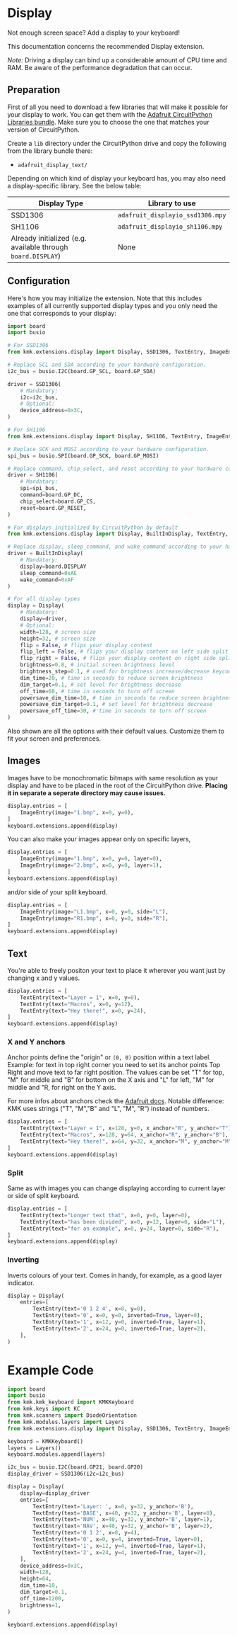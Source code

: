 # Display
Not enough screen space? Add a display to your keyboard!

This documentation concerns the recommended Display extension.

*Note:*
Driving a display can bind up a considerable amount of CPU time and RAM.
Be aware of the performance degradation that can occur.

## Preparation
First of all you need to download a few libraries that will make it possible for your display to work.
You can get them with the [Adafruit CircuitPython Libraries bundle](https://circuitpython.org/libraries).
Make sure you to choose the one that matches your version of CircuitPython.

Create a `lib` directory under the CircuitPython drive and copy the following
from the library bundle there:
* `adafruit_display_text/`

Depending on which kind of display your keyboard has, you may also need a display-specific library. See the below table:

| Display Type                                                 | Library to use                   |
| ------------------------------------------------------------ | -------------------------------- |
| SSD1306                                                      | `adafruit_displayio_ssd1306.mpy` |
| SH1106                                                       | `adafruit_displayio_sh1106.mpy` |
| Already initialized (e.g. available through `board.DISPLAY`) | None                             |

## Configuration
Here's how you may initialize the extension. Note that this includes examples of all currently supported display types and you only need the one that corresponds to your display:

```python
import board
import busio

# For SSD1306
from kmk.extensions.display import Display, SSD1306, TextEntry, ImageEntry

# Replace SCL and SDA according to your hardware configuration.
i2c_bus = busio.I2C(board.GP_SCL, board.GP_SDA)

driver = SSD1306(
    # Mandatory:
    i2c=i2c_bus,
    # Optional:
    device_address=0x3C,
)

# For SH1106
from kmk.extensions.display import Display, SH1106, TextEntry, ImageEntry

# Replace SCK and MOSI according to your hardware configuration.
spi_bus = busio.SPI(board.GP_SCK, board.GP_MOSI)

# Replace command, chip_select, and reset according to your hardware configuration.
driver = SH1106(
    # Mandatory:
    spi=spi_bus,
    command=board.GP_DC,
    chip_select=board.GP_CS,
    reset=board.GP_RESET,
)

# For displays initialized by CircuitPython by default
from kmk.extensions.display import Display, BuiltInDisplay, TextEntry, ImageEntry

# Replace display, sleep_command, and wake_command according to your hardware configuration.
driver = BuiltInDisplay(
    # Mandatory:
    display=board.DISPLAY
    sleep_command=0xAE
    wake_command=0xAF
)

# For all display types
display = Display(
    # Mandatory:
    display=driver,
    # Optional:
    width=128, # screen size
    height=32, # screen size
    flip = False, # flips your display content
    flip_left = False, # flips your display content on left side split
    flip_right = False, # flips your display content on right side split
    brightness=0.8, # initial screen brightness level
    brightness_step=0.1, # used for brightness increase/decrease keycodes
    dim_time=20, # time in seconds to reduce screen brightness
    dim_target=0.1, # set level for brightness decrease
    off_time=60, # time in seconds to turn off screen
    powersave_dim_time=10, # time in seconds to reduce screen brightness
    powersave_dim_target=0.1, # set level for brightness decrease
    powersave_off_time=30, # time in seconds to turn off screen
)
```
Also shown are all the options with their default values.
Customize them to fit your screen and preferences.


## Images
Images have to be monochromatic bitmaps with same resolution as your display and
have to be placed in the root of the CircuitPython drive.
**Placing it in separate a seperate directory may cause issues.**

```python
display.entries = [
    ImageEntry(image="1.bmp", x=0, y=0),
]
keyboard.extensions.append(display)
```

You can also make your images appear only on specific layers,

```python
display.entries = [
    ImageEntry(image="1.bmp", x=0, y=0, layer=0),
    ImageEntry(image="2.bmp", x=0, y=0, layer=1),
]
keyboard.extensions.append(display)
```

and/or side of your split keyboard.

```python
display.entries = [
    ImageEntry(image="L1.bmp", x=0, y=0, side="L"),
    ImageEntry(image="R1.bmp", x=0, y=0, side="R"),
]
keyboard.extensions.append(display)
```

## Text
You're able to freely positon your text to place it wherever you want just by changing x and y values.

```python
display.entries = [
    TextEntry(text="Layer = 1", x=0, y=0),
    TextEntry(text="Macros", x=0, y=12),
    TextEntry(text="Hey there!", x=0, y=24),
]
keyboard.extensions.append(display)
```

### X and Y anchors
Anchor points define the "origin" or `(0, 0)` position within a text label.
Example: for text in top right corner you need to set its anchor points Top Right and move text to far right position.
The values can be set "T" for top, "M" for middle and "B" for bottom on the X
axis and "L" for left, "M" for middle and "R, for right on the Y axis.

For more infos about anchors check the [Adafruit docs](https://learn.adafruit.com/circuitpython-display-support-using-displayio/text).
Notable difference: KMK uses strings ("T", "M","B" and "L", "M", "R") instead of numbers.

```python
display.entries = [
    TextEntry(text="Layer = 1", x=128, y=0, x_anchor="R", y_anchor="T"), # text in Top Right corner
    TextEntry(text="Macros", x=128, y=64, x_anchor="R", y_anchor="B"), # text in Bottom Right corner
    TextEntry(text="Hey there!", x=64, y=32, x_anchor="M", y_anchor="M"), # text in the Middle of screen
]
keyboard.extensions.append(display)
```

### Split
Same as with images you can change displaying according to current layer or side of split keyboard.

```python
display.entries = [
    TextEntry(text="Longer text that", x=0, y=0, layer=0),
    TextEntry(text="has been divided", x=0, y=12, layer=0, side="L"),
    TextEntry(text="for an example", x=0, y=24, layer=0, side="R"),
]
keyboard.extensions.append(display)
```

### Inverting
Inverts colours of your text. Comes in handy, for example, as a good layer indicator.

```python
display = Display(
    entries=[
        TextEntry(text='0 1 2 4', x=0, y=0),
        TextEntry(text='0', x=0, y=0, inverted=True, layer=0),
        TextEntry(text='1', x=12, y=0, inverted=True, layer=1),
        TextEntry(text='2', x=24, y=0, inverted=True, layer=2),
    ],
)
```

# Example Code
```python
import board
import busio
from kmk.kmk_keyboard import KMKKeyboard
from kmk.keys import KC
from kmk.scanners import DiodeOrientation
from kmk.modules.layers import Layers
from kmk.extensions.display import Display, SSD1306, TextEntry, ImageEntry

keyboard = KMKKeyboard()
layers = Layers()
keyboard.modules.append(layers)

i2c_bus = busio.I2C(board.GP21, board.GP20)
display_driver = SSD1306(i2c=i2c_bus)

display = Display(
    display=display_driver
    entries=[
        TextEntry(text='Layer: ', x=0, y=32, y_anchor='B'),
        TextEntry(text='BASE', x=40, y=32, y_anchor='B', layer=0),
        TextEntry(text='NUM', x=40, y=32, y_anchor='B', layer=1),
        TextEntry(text='NAV', x=40, y=32, y_anchor='B', layer=2),
        TextEntry(text='0 1 2', x=0, y=4),
        TextEntry(text='0', x=0, y=4, inverted=True, layer=0),
        TextEntry(text='1', x=12, y=4, inverted=True, layer=1),
        TextEntry(text='2', x=24, y=4, inverted=True, layer=2),
    ],
    device_address=0x3C,
    width=128,
    height=64,
    dim_time=10,
    dim_target=0.1,
    off_time=1200,
    brightness=1,
)

keyboard.extensions.append(display)
```
